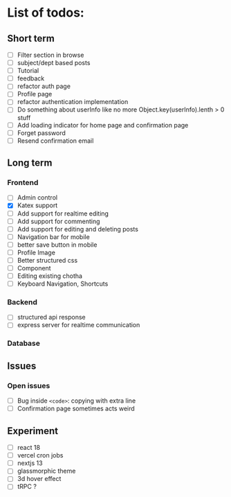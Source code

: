 # List of todos:

## Short term

- [ ] Filter section in browse
- [ ] subject/dept based posts
- [ ] Tutorial
- [ ] feedback
- [ ] refactor auth page
- [ ] Profile page
- [ ] refactor authentication implementation
- [ ] Do something about userInfo like no more Object.key(userInfo).lenth > 0 stuff
- [ ] Add loading indicator for home page and confirmation page
- [ ] Forget password
- [ ] Resend confirmation email

## Long term

### Frontend

- [ ] Admin control
- [x] Katex support
- [ ] Add support for realtime editing
- [ ] Add support for commenting
- [ ] Add support for editing and deleting posts
- [ ] Navigation bar for mobile
- [ ] better save button in mobile
- [ ] Profile Image
- [ ] Better structured css
- [ ] Component
- [ ] Editing existing chotha
- [ ] Keyboard Navigation, Shortcuts

### Backend

- [ ] structured api response
- [ ] express server for realtime communication

### Database

## Issues

### Open issues

- [ ] Bug inside `<code>`: copying with extra line
- [ ] Confirmation page sometimes acts weird

## Experiment

- [ ] react 18
- [ ] vercel cron jobs
- [ ] nextjs 13
- [ ] glassmorphic theme
- [ ] 3d hover effect
- [ ] tRPC ?
